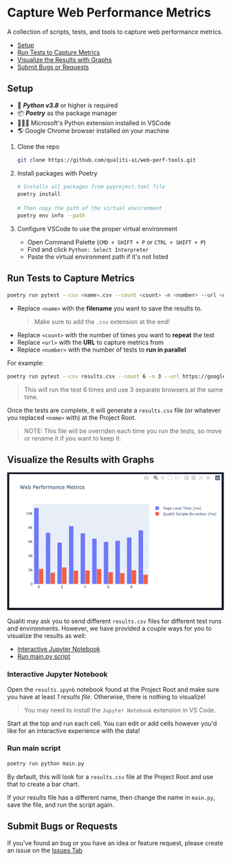 # Capture Web Performance Metrics

A collection of scripts, tests, and tools to capture web performance metrics.

- [Setup](#setup)
- [Run Tests to Capture Metrics](#run-tests-to-capture-metrics)
- [Visualize the Results with Graphs](#visualize-the-results-with-graphs)
- [Submit Bugs or Requests](#submit-bugs-or-requests)

## Setup

- 🐍 **_Python v3.8_** or higher is required
- 📦 **_Poetry_** as the package manager
- 👨🏽‍💻 Microsoft's Python extension installed in VSCode
- 🌎 Google Chrome browser installed on your machine

1. Clone the repo

   ```bash
   git clone https://github.com/qualiti-ai/web-perf-tools.git
   ```

2. Install packages with Poetry

   ```bash
   # Installs all packages from pyproject.toml file
   poetry install

   # Then copy the path of the virtual environment
   poetry env info --path
   ```

3. Configure VSCode to use the proper virtual environment

   - Open Command Palette (`CMD + SHIFT + P` or `CTRL + SHIFT + P`)
   - Find and click `Python: Select Interpreter`
   - Paste the virtual environment path if it's not listed

## Run Tests to Capture Metrics

```bash
poetry run pytest --csv <name>.csv --count <count> -n <number> --url <url> -k web_performance_metrics
```

- Replace `<name>` with the **filename** you want to save the results to.
  > Make sure to add the `.csv` extension at the end!
- Replace `<count>` with the number of times you want to **repeat** the test
- Replace `<url>` with the **URL** to capture metrics from
- Replace `<number>` with the number of tests to **run in parallel**

For example:

```bash
poetry run pytest --csv results.csv --count 6 -n 3 --url https://google.com -k web_performance_metrics
```

> This will run the test 6 times and use 3 separate browsers at the same time.

Once the tests are complete, it will generate a `results.csv` file (or whatever you replaced `<name>` with) at the Project Root.

> NOTE: This file will be overriden each time you run the tests, so move or rename it if you want to keep it.

## Visualize the Results with Graphs

![Bar Chart showing Web Performance Metrics](plotly-graph-example.png)

Qualiti may ask you to send different `results.csv` files for different test runs and environments. However, we have provided a couple ways for you to visualize the results as well:

- [Interactive Jupyter Notebook](#interactive-jupyter-notebook)
- [Run main.py script](#run-main-script)

### Interactive Jupyter Notebook

Open the `results.ipynb` notebook found at the Project Root and make sure you have at least _1 results file_. Otherwise, there is nothing to visualize!

> You may need to install the `Jupyter Notebook` extension in VS Code.

Start at the top and run each cell. You can edit or add cells however you'd like for an interactive experience with the data!

### Run main script

```bash
poetry run python main.py
```

By default, this will look for a `results.csv` file at the Project Root and use that to create a bar chart.

If your results file has a different name, then change the name in `main.py`, save the file, and run the script again.

## Submit Bugs or Requests

If you've found an bug or you have an idea or feature request, please create an issue on the [Issues Tab](https://github.com/qualiti-ai/web-perf-tools/issues)
